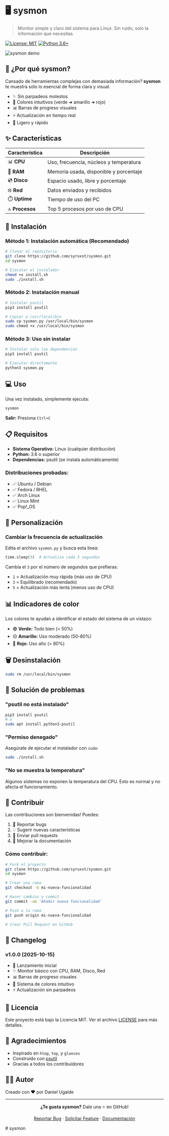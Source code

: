 # 🖥️ sysmon

> Monitor simple y claro del sistema para Linux. Sin ruido, solo la información que necesitas.

[![License: MIT](https://img.shields.io/badge/License-MIT-yellow.svg)](https://opensource.org/licenses/MIT)
[![Python 3.6+](https://img.shields.io/badge/python-3.6+-blue.svg)](https://www.python.org/downloads/)

![sysmon demo](screenshot.png)

## 🎯 ¿Por qué sysmon?

Cansado de herramientas complejas con demasiada información? **sysmon** te muestra solo lo esencial de forma clara y visual.

- ✨ Sin parpadeos molestos
- 🎨 Colores intuitivos (verde ➜ amarillo ➜ rojo)
- 📊 Barras de progreso visuales
- ⚡ Actualización en tiempo real
- 🚀 Ligero y rápido

## ✨ Características

| Característica | Descripción |
|---------------|-------------|
| 📊 **CPU** | Uso, frecuencia, núcleos y temperatura |
| 💾 **RAM** | Memoria usada, disponible y porcentaje |
| 💿 **Disco** | Espacio usado, libre y porcentaje |
| 🌐 **Red** | Datos enviados y recibidos |
| ⏱️ **Uptime** | Tiempo de uso del PC |
| 🔝 **Procesos** | Top 5 procesos por uso de CPU |

## 🚀 Instalación

### Método 1: Instalación automática (Recomendado)

```bash
# Clonar el repositorio
git clone https://github.com/syruxst/sysmon.git
cd sysmon

# Ejecutar el instalador
chmod +x install.sh
sudo ./install.sh
```

### Método 2: Instalación manual

```bash
# Instalar psutil
pip3 install psutil

# Copiar a /usr/local/bin
sudo cp sysmon.py /usr/local/bin/sysmon
sudo chmod +x /usr/local/bin/sysmon
```

### Método 3: Uso sin instalar

```bash
# Instalar solo las dependencias
pip3 install psutil

# Ejecutar directamente
python3 sysmon.py
```

## 💻 Uso

Una vez instalado, simplemente ejecuta:

```bash
sysmon
```

**Salir:** Presiona `Ctrl+C`

## 📋 Requisitos

- **Sistema Operativo:** Linux (cualquier distribución)
- **Python:** 3.6 o superior
- **Dependencias:** psutil (se instala automáticamente)

### Distribuciones probadas:
- ✅ Ubuntu / Debian
- ✅ Fedora / RHEL
- ✅ Arch Linux
- ✅ Linux Mint
- ✅ Pop!_OS

## 🎨 Personalización

### Cambiar la frecuencia de actualización

Edita el archivo `sysmon.py` y busca esta línea:

```python
time.sleep(3)  # Actualiza cada 3 segundos
```

Cambia el `3` por el número de segundos que prefieras:
- `1` = Actualización muy rápida (más uso de CPU)
- `3` = Equilibrado (recomendado)
- `5` = Actualización más lenta (menos uso de CPU)

## 📊 Indicadores de color

Los colores te ayudan a identificar el estado del sistema de un vistazo:

- 🟢 **Verde:** Todo bien (< 50%)
- 🟡 **Amarillo:** Uso moderado (50-80%)
- 🔴 **Rojo:** Uso alto (> 80%)

## 🗑️ Desinstalación

```bash
sudo rm /usr/local/bin/sysmon
```

## 🐛 Solución de problemas

### "psutil no está instalado"
```bash
pip3 install psutil
# o
sudo apt install python3-psutil
```

### "Permiso denegado"
Asegúrate de ejecutar el instalador con `sudo`:
```bash
sudo ./install.sh
```

### "No se muestra la temperatura"
Algunos sistemas no exponen la temperatura del CPU. Esto es normal y no afecta el funcionamiento.

## 🤝 Contribuir

Las contribuciones son bienvenidas! Puedes:

1. 🐛 Reportar bugs
2. 💡 Sugerir nuevas características
3. 🔧 Enviar pull requests
4. 📖 Mejorar la documentación

### Cómo contribuir:

```bash
# Fork el proyecto
git clone https://github.com/syruxst/sysmon.git
cd sysmon

# Crear una rama
git checkout -b mi-nueva-funcionalidad

# Hacer cambios y commit
git commit -am 'Añadir nueva funcionalidad'

# Push a la rama
git push origin mi-nueva-funcionalidad

# Crear Pull Request en GitHub
```

## 📝 Changelog

### v1.0.0 (2025-10-15)
- 🎉 Lanzamiento inicial
- ✨ Monitor básico con CPU, RAM, Disco, Red
- 📊 Barras de progreso visuales
- 🎨 Sistema de colores intuitivo
- ⚡ Actualización sin parpadeos

## 📄 Licencia

Este proyecto está bajo la Licencia MIT. Ver el archivo [LICENSE](LICENSE) para más detalles.

## 🙏 Agradecimientos

- Inspirado en `htop`, `top`, y `glances`
- Construido con [psutil](https://github.com/giampaolo/psutil)
- Gracias a todos los contribuidores

## 👨‍💻 Autor

Creado con ❤️ por Daniel Ugalde

---

<div align="center">

**¿Te gusta sysmon?** Dale una ⭐ en GitHub!

[Reportar Bug](https://github.com/syruxst/sysmon/issues) · [Solicitar Feature](https://github.com/syruxst/sysmon/issues) · [Documentación](https://github.com/syruxst/sysmon/wiki)

</div># sysmon
